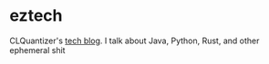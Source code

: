 # eztech
CLQuantizer's [tech blog](clquantizer.github.io/ezblog). I talk about Java, Python, Rust, and other ephemeral shit
